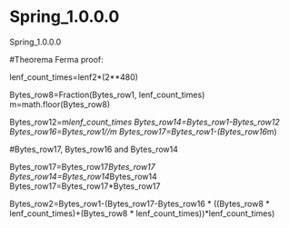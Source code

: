# Spring_1.0.0.0
Spring_1.0.0.0

#Theorema Ferma proof:

lenf_count_times=lenf2*(2**480)

Bytes_row8=Fraction(Bytes_row1, lenf_count_times)
m=math.floor(Bytes_row8)
                                   

Bytes_row12=m*lenf_count_times
Bytes_row14=Bytes_row1-Bytes_row12
Bytes_row16=Bytes_row1//m
Bytes_row17=Bytes_row1-(Bytes_row16*m)

#Bytes_row17, Bytes_row16 and Bytes_row14
                                    
Bytes_row17=Bytes_row17*Bytes_row17
Bytes_row14=Bytes_row14*Bytes_row14
Bytes_row17=Bytes_row17*Bytes_row17

Bytes_row2=Bytes_row1-(Bytes_row17-Bytes_row16 * ((Bytes_row8 * lenf_count_times)+(Bytes_row8 * lenf_count_times))*lenf_count_times)
